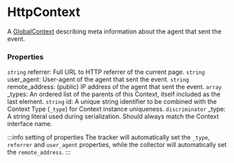 # HttpContext
A [GlobalContext](/taxonomy/reference/global-contexts/overview.md) describing meta information about the agent that sent the event.

### Properties
`string` referrer: Full URL to HTTP referrer of the current page.
`string` user_agent: User-agent of the agent that sent the event.
`string` remote_address: (public) IP address of the agent that sent the event.
`array` _types: An ordered list of the parents of this Context, itself included as the last element.
`string` id: A unique string identifier to be combined with the Context Type (`_type`) 
for Context instance uniqueness.
`discriminator` _type: A string literal used during serialization. Should always match the Context interface name.

:::info setting of properties
The tracker will automatically set the `_type`, `referrer` and `user_agent` properties, while the collector will automatically set the `remote_address`.
:::
